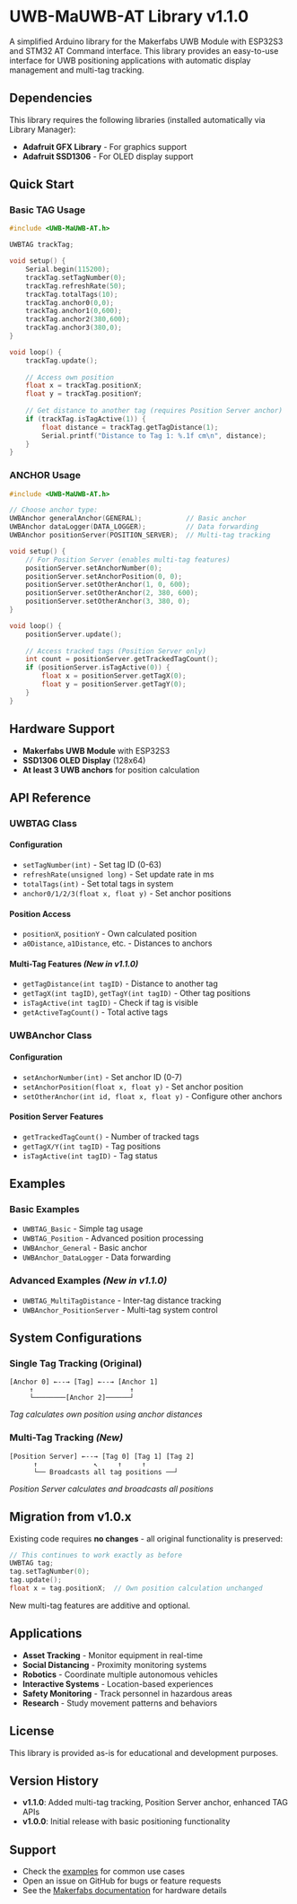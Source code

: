 # UWB-MaUWB-AT Library v1.1.0

A simplified Arduino library for the Makerfabs UWB Module with ESP32S3 and STM32 AT Command interface. This library provides an easy-to-use interface for UWB positioning applications with automatic display management and multi-tag tracking.



## Dependencies

This library requires the following libraries (installed automatically via Library Manager):
- **Adafruit GFX Library** - For graphics support
- **Adafruit SSD1306** - For OLED display support

## Quick Start

### Basic TAG Usage
```cpp
#include <UWB-MaUWB-AT.h>

UWBTAG trackTag;

void setup() {
    Serial.begin(115200);
    trackTag.setTagNumber(0);
    trackTag.refreshRate(50);
    trackTag.totalTags(10);
    trackTag.anchor0(0,0);
    trackTag.anchor1(0,600);
    trackTag.anchor2(380,600);
    trackTag.anchor3(380,0);
}

void loop() {
    trackTag.update();
    
    // Access own position
    float x = trackTag.positionX;
    float y = trackTag.positionY;
    
    // Get distance to another tag (requires Position Server anchor)
    if (trackTag.isTagActive(1)) {
        float distance = trackTag.getTagDistance(1);
        Serial.printf("Distance to Tag 1: %.1f cm\n", distance);
    }
}
```

### ANCHOR Usage
```cpp
#include <UWB-MaUWB-AT.h>

// Choose anchor type:
UWBAnchor generalAnchor(GENERAL);           // Basic anchor
UWBAnchor dataLogger(DATA_LOGGER);          // Data forwarding
UWBAnchor positionServer(POSITION_SERVER);  // Multi-tag tracking

void setup() {
    // For Position Server (enables multi-tag features)
    positionServer.setAnchorNumber(0);
    positionServer.setAnchorPosition(0, 0);
    positionServer.setOtherAnchor(1, 0, 600);
    positionServer.setOtherAnchor(2, 380, 600);
    positionServer.setOtherAnchor(3, 380, 0);
}

void loop() {
    positionServer.update();
    
    // Access tracked tags (Position Server only)
    int count = positionServer.getTrackedTagCount();
    if (positionServer.isTagActive(0)) {
        float x = positionServer.getTagX(0);
        float y = positionServer.getTagY(0);
    }
}
```

## Hardware Support

- **Makerfabs UWB Module** with ESP32S3
- **SSD1306 OLED Display** (128x64)
- **At least 3 UWB anchors** for position calculation

## API Reference

### UWBTAG Class

#### Configuration
- `setTagNumber(int)` - Set tag ID (0-63)
- `refreshRate(unsigned long)` - Set update rate in ms
- `totalTags(int)` - Set total tags in system
- `anchor0/1/2/3(float x, float y)` - Set anchor positions

#### Position Access
- `positionX`, `positionY` - Own calculated position
- `a0Distance`, `a1Distance`, etc. - Distances to anchors

#### Multi-Tag Features *(New in v1.1.0)*
- `getTagDistance(int tagID)` - Distance to another tag
- `getTagX(int tagID)`, `getTagY(int tagID)` - Other tag positions  
- `isTagActive(int tagID)` - Check if tag is visible
- `getActiveTagCount()` - Total active tags

### UWBAnchor Class

#### Configuration
- `setAnchorNumber(int)` - Set anchor ID (0-7)
- `setAnchorPosition(float x, float y)` - Set anchor position
- `setOtherAnchor(int id, float x, float y)` - Configure other anchors

#### Position Server Features
- `getTrackedTagCount()` - Number of tracked tags
- `getTagX/Y(int tagID)` - Tag positions
- `isTagActive(int tagID)` - Tag status

## Examples

### Basic Examples
- `UWBTAG_Basic` - Simple tag usage
- `UWBTAG_Position` - Advanced position processing
- `UWBAnchor_General` - Basic anchor
- `UWBAnchor_DataLogger` - Data forwarding

### Advanced Examples *(New in v1.1.0)*
- `UWBTAG_MultiTagDistance` - Inter-tag distance tracking
- `UWBAnchor_PositionServer` - Multi-tag system control

## System Configurations

### Single Tag Tracking (Original)
```
[Anchor 0] ←--→ [Tag] ←--→ [Anchor 1]
     ↑                        ↑
     └────────[Anchor 2]──────┘
```
*Tag calculates own position using anchor distances*

### Multi-Tag Tracking *(New)*
```
[Position Server] ←--→ [Tag 0] [Tag 1] [Tag 2]
      ↑              ↖     ↑     ↑
      └── Broadcasts all tag positions ──┘
```
*Position Server calculates and broadcasts all positions*

## Migration from v1.0.x

Existing code requires **no changes** - all original functionality is preserved:

```cpp
// This continues to work exactly as before
UWBTAG tag;
tag.setTagNumber(0);
tag.update();
float x = tag.positionX;  // Own position calculation unchanged
```

New multi-tag features are additive and optional.

## Applications

- **Asset Tracking** - Monitor equipment in real-time
- **Social Distancing** - Proximity monitoring systems  
- **Robotics** - Coordinate multiple autonomous vehicles
- **Interactive Systems** - Location-based experiences
- **Safety Monitoring** - Track personnel in hazardous areas
- **Research** - Study movement patterns and behaviors

## License

This library is provided as-is for educational and development purposes.

## Version History

- **v1.1.0**: Added multi-tag tracking, Position Server anchor, enhanced TAG APIs
- **v1.0.0**: Initial release with basic positioning functionality

## Support

- Check the [examples](examples/) for common use cases
- Open an issue on GitHub for bugs or feature requests
- See the [Makerfabs documentation](https://www.makerfabs.com/) for hardware details